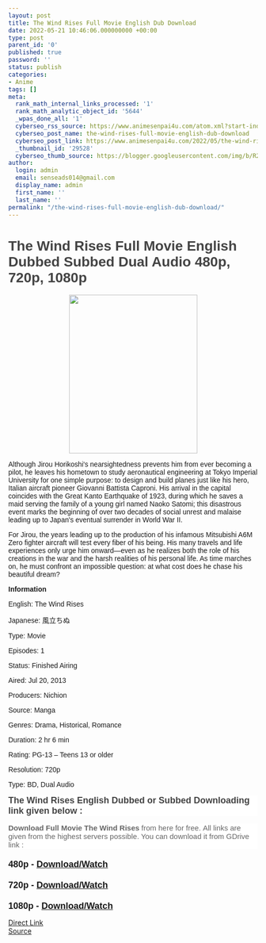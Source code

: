 ```yaml
---
layout: post
title: The Wind Rises Full Movie English Dub Download
date: 2022-05-21 10:46:06.000000000 +00:00
type: post
parent_id: '0'
published: true
password: ''
status: publish
categories:
- Anime
tags: []
meta:
  rank_math_internal_links_processed: '1'
  rank_math_analytic_object_id: '5644'
  _wpas_done_all: '1'
  cyberseo_rss_source: https://www.animesenpai4u.com/atom.xml?start-index=151&max-results=150
  cyberseo_post_name: the-wind-rises-full-movie-english-dub-download
  cyberseo_post_link: https://www.animesenpai4u.com/2022/05/the-wind-rises-full-movie-english-dub.html
  _thumbnail_id: '29528'
  cyberseo_thumb_source: https://blogger.googleusercontent.com/img/b/R29vZ2xl/AVvXsEjIraLxiY4r9_TbNi2fPGqvNBmmZ08lzoOcOlANbxzK2w69tI77F5qRMC5Z3kVP_-7ZjEimPN6hozjBJSiUWFo_aDlWWogZ0brVbgTmbv5rB4UVQoSAJVqTgpujHoQssI8bpZeITpbMm1SlWQbh-7jdDj9ZmciR0bT-AUhXsH3z2LxBWN3Ig9uQSeEe/s320/ghibli.movies-20220521-0001.jpg
author:
  login: admin
  email: senseads014@gmail.com
  display_name: admin
  first_name: ''
  last_name: ''
permalink: "/the-wind-rises-full-movie-english-dub-download/"
---
```

<h1 style="text-align: left;"><span style="color: #444444; font-family: arial;">The Wind Rises Full Movie English Dubbed Subbed Dual Audio 480p, 720p, 1080p</span></h1>
<div class="separator" style="clear: both; text-align: center;"><a href="https://blogger.googleusercontent.com/img/b/R29vZ2xl/AVvXsEjIraLxiY4r9_TbNi2fPGqvNBmmZ08lzoOcOlANbxzK2w69tI77F5qRMC5Z3kVP_-7ZjEimPN6hozjBJSiUWFo_aDlWWogZ0brVbgTmbv5rB4UVQoSAJVqTgpujHoQssI8bpZeITpbMm1SlWQbh-7jdDj9ZmciR0bT-AUhXsH3z2LxBWN3Ig9uQSeEe/s1332/ghibli.movies-20220521-0001.jpg" imageanchor="1" style="margin-left: 1em; margin-right: 1em;"><span style="font-family: arial;"><img border="0" data-original-height="1332" data-original-width="1080" height="320" src="{{ site.baseurl }}/assets/2022/05/ghibli.movies-20220521-0001.jpg" width="259" /></span></a></div>
<p><span style="font-family: arial;">Although Jirou Horikoshi's nearsightedness prevents him from ever becoming a pilot, he leaves his hometown to study aeronautical engineering at Tokyo Imperial University for one simple purpose: to design and build planes just like his hero, Italian aircraft pioneer Giovanni Battista Caproni. His arrival in the capital coincides with the Great Kanto Earthquake of 1923, during which he saves a maid serving the family of a young girl named Naoko Satomi; this disastrous event marks the beginning of over two decades of social unrest and malaise leading up to Japan's eventual surrender in World War II.</span>
<p><span style="font-family: arial;">For Jirou, the years leading up to the production of his infamous Mitsubishi A6M Zero fighter aircraft will test every fiber of his being. His many travels and life experiences only urge him onward⁠—even as he realizes both the role of his creations in the war and the harsh realities of his personal life. As time marches on, he must confront an impossible question: at what cost does he chase his beautiful dream?</span></p>
<p><b><span style="font-family: arial;">Information</span></b></p>
<p><span style="font-family: arial;">English: The Wind Rises</span></p>
<p><span style="font-family: arial;">Japanese: 風立ちぬ</span></p>
<p><span style="font-family: arial;">Type: Movie</span></p>
<p><span style="font-family: arial;">Episodes: 1</span></p>
<p><span style="font-family: arial;">Status: Finished Airing</span></p>
<p><span style="font-family: arial;">Aired: Jul 20, 2013</span></p>
<p><span style="font-family: arial;">Producers: Nichion</span></p>
<p><span style="font-family: arial;">Source: Manga</span></p>
<p><span style="font-family: arial;">Genres: Drama, Historical, Romance</span></p>
<p><span style="font-family: arial;">Duration: 2 hr 6 min</span></p>
<p><span style="font-family: arial;">Rating: PG-13 – Teens 13 or older</span></p>
<p><span style="font-family: arial;">Resolution: 720p</span></p>
<p><span style="font-family: arial;">Type: BD, Dual Audio</span></p>
<h3 style="background: 0px 0px rgb(255, 255, 255); border: 0px; color: white; font-family: Hanuman, Ruda, sans-serif; font-size: 21px; margin: 0px 0px 15px; outline: 0px; padding: 0px; vertical-align: baseline;"><span style="background: 0px 0px; border: 0px; color: #444444; font-family: arial; font-size: large; outline: 0px; padding: 0px; vertical-align: baseline;">The Wind Rises English Dubbed or Subbed Downloading link given below :&nbsp;</span></h3>
<div style="background: 0px 0px rgb(255, 255, 255); border: 0px; color: #656565; font-family: Hanuman, Ruda, sans-serif; font-size: 15px; outline: 0px; padding: 0px; vertical-align: baseline;"><span style="background: 0px 0px; border: 0px; font-family: arial; outline: 0px; padding: 0px; vertical-align: baseline;"><b style="background: 0px 0px; border: 0px; outline: 0px; padding: 0px; vertical-align: baseline;">Download Full Movie The Wind Rises</b>&nbsp;from here for free.&nbsp;All links are given from the highest servers possible. You can download it from GDrive link :</span></div>
<div style="text-align: left;"><b><span style="font-size: large;"><span style="font-family: arial;"><br /></span><span style="font-family: arial;">480p - <a href="https://drive.google.com/folderview?id=1ybakUyCRu7qRVMq5BnVhtyg4yuBYNEQ-" target="_blank" rel="noopener">Download/Watch</a></span></span></b></div>
<div style="text-align: left;"><b><span style="font-size: large;"><span style="font-family: arial;"><br /></span><span style="font-family: arial;">720p - <a href="https://drive.google.com/folderview?id=1ybakUyCRu7qRVMq5BnVhtyg4yuBYNEQ-" target="_blank" rel="noopener">Download/Watch</a></span></span></b></div>
<div style="text-align: left;"><b><span style="font-size: large;"><span style="font-family: arial;"><br /></span><span style="font-family: arial;">1080p - <a href="https://drive.google.com/folderview?id=1ybakUyCRu7qRVMq5BnVhtyg4yuBYNEQ-" target="_blank" rel="noopener">Download/Watch</a></span><span style="font-family: arial;"><br /></span></span></b></div>
<p style="text-align: left;"></p>
<link rel="stylesheet" href="https://cdnjs.cloudflare.com/ajax/libs/font-awesome/4.7.0/css/font-awesome.min.css" />
<div class="divbtn"> <a href="https://handymansurrender.com/fihup8buzv?key=94550f7ce39444073321dde3b8782f97" class="btn"><i class="fa fa-download"></i> Direct Link</a> <br /><a href="https://www.animesenpai4u.com/2022/05/the-wind-rises-full-movie-english-dub.html">Source</a> </div>
